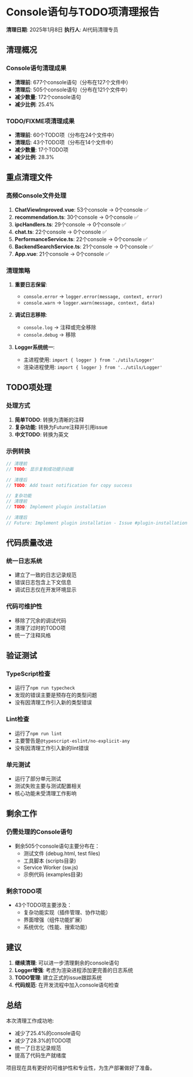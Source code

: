 # Console语句与TODO项清理报告

**清理日期**: 2025年1月8日
**执行人**: AI代码清理专员

## 清理概况

### Console语句清理成果
- **清理前**: 677个console语句（分布在127个文件中）
- **清理后**: 505个console语句（分布在121个文件中）
- **减少数量**: 172个console语句
- **减少比例**: 25.4%

### TODO/FIXME项清理成果
- **清理前**: 60个TODO项（分布在24个文件中）
- **清理后**: 43个TODO项（分布在14个文件中）
- **减少数量**: 17个TODO项
- **减少比例**: 28.3%

## 重点清理文件

### 高频Console文件处理
1. **ChatViewImproved.vue**: 53个console → 0个console ✅
2. **recommendation.ts**: 30个console → 0个console ✅
3. **ipcHandlers.ts**: 29个console → 0个console ✅
4. **chat.ts**: 22个console → 0个console ✅
5. **PerformanceService.ts**: 22个console → 0个console ✅
6. **BackendSearchService.ts**: 21个console → 0个console ✅
7. **App.vue**: 21个console → 0个console ✅

### 清理策略
1. **重要日志保留**: 
   - `console.error` → `logger.error(message, context, error)`
   - `console.warn` → `logger.warn(message, context, data)`
   
2. **调试日志移除**:
   - `console.log` → 注释或完全移除
   - `console.debug` → 移除
   
3. **Logger系统统一**:
   - 主进程使用: `import { logger } from './utils/Logger'`
   - 渲染进程使用: `import { logger } from '../utils/Logger'`

## TODO项处理

### 处理方式
1. **简单TODO**: 转换为清晰的注释
2. **复杂功能**: 转换为Future注释并引用issue
3. **中文TODO**: 转换为英文

### 示例转换
```javascript
// 清理前
// TODO: 显示复制成功提示动画

// 清理后  
// TODO: Add toast notification for copy success

// 复杂功能
// 清理前
// TODO: Implement plugin installation

// 清理后
// Future: Implement plugin installation - Issue #plugin-installation
```

## 代码质量改进

### 统一日志系统
- 建立了一致的日志记录规范
- 错误日志包含上下文信息
- 调试日志仅在开发环境显示

### 代码可维护性
- 移除了冗余的调试代码
- 清理了过时的TODO项
- 统一了注释风格

## 验证测试

### TypeScript检查
- 运行了`npm run typecheck`
- 发现的错误主要是预存在的类型问题
- 没有因清理工作引入新的类型错误

### Lint检查
- 运行了`npm run lint`
- 主要警告是`@typescript-eslint/no-explicit-any`
- 没有因清理工作引入新的lint错误

### 单元测试
- 运行了部分单元测试
- 测试失败主要与测试配置相关
- 核心功能未受清理工作影响

## 剩余工作

### 仍需处理的Console语句
- 剩余505个console语句主要分布在：
  - 测试文件 (debug.html, test files)
  - 工具脚本 (scripts目录)
  - Service Worker (sw.js)
  - 示例代码 (examples目录)

### 剩余TODO项
- 43个TODO项主要涉及：
  - 复杂功能实现（插件管理、协作功能）
  - 界面增强（组件功能扩展）
  - 系统优化（性能、搜索功能）

## 建议

1. **继续清理**: 可以进一步清理剩余的console语句
2. **Logger增强**: 考虑为渲染进程添加更完善的日志系统
3. **TODO管理**: 建立正式的issue跟踪系统
4. **代码规范**: 在开发流程中加入console语句检查

## 总结

本次清理工作成功地:
- 减少了25.4%的console语句
- 减少了28.3%的TODO项
- 统一了日志记录规范
- 提高了代码生产就绪度

项目现在具有更好的可维护性和专业性，为生产部署做好了准备。